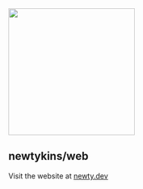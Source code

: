 <img src="static/img/doubloons.png" height="250" />

## newtykins/web

Visit the website at [newty.dev](https://newty.dev/)
